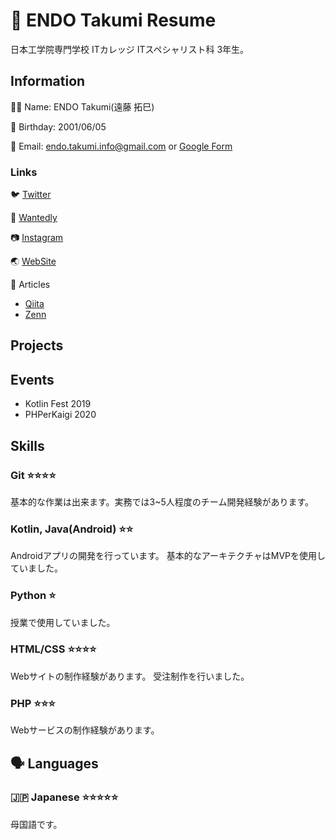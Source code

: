 # 👔 ENDO Takumi Resume
日本工学院専門学校 ITカレッジ ITスペシャリスト科 3年生。

## Information
👦🏻 Name: ENDO Takumi(遠藤 拓巳)

🎂 Birthday: 2001/06/05

📧 Email: endo.takumi.info@gmail.com
or [Google Form](https://docs.google.com/forms/d/e/1FAIpQLSe-UTUn3SppvF5HTcqk9V70ac_7VV81gL2HKa6mKrjWSbY6GA/viewform)

### Links
🐦 [Twitter](https://twitter.com/endotakumi_dev)

📃 [Wantedly](https://www.wantedly.com/id/endotakumi)

📷 [Instagram](https://www.instagram.com/endo_takumi_photo/)

🌏 [WebSite](https://endotakumi.github.io/)

📝 Articles
- [Qiita](https://qiita.com/ENDOTAKUMI)
- [Zenn](https://zenn.dev/endotakumi)

## Projects

## Events
- Kotlin Fest 2019
- PHPerKaigi 2020

## Skills
### Git ⭐⭐⭐⭐
基本的な作業は出来ます。実務では3~5人程度のチーム開発経験があります。

### Kotlin, Java(Android) ⭐⭐
Androidアプリの開発を行っています。
基本的なアーキテクチャはMVPを使用していました。

### Python ⭐
授業で使用していました。

### HTML/CSS ⭐⭐⭐⭐
Webサイトの制作経験があります。
受注制作を行いました。

### PHP ⭐⭐⭐
Webサービスの制作経験があります。

## 🗣 Languages

### 🇯🇵 Japanese ⭐️⭐️⭐️⭐️⭐

母国語です。
